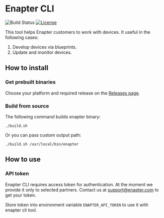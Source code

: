 # Enapter CLI
![Build Status](https://github.com/enapter/enapter-cli/workflows/CI/badge.svg)
[![License](https://img.shields.io/github/license/enapter/enapter-cli)](/LICENSE)


This tool helps Enapter customers to work with devices. It useful in the following cases:
1. Develop devices via blueprints.
2. Update and monitor devices.

## How to install

### Get prebuilt binaries

Choose your platform and required release on the [Releases page](https://github.com/Enapter/enapter-cli/releases).

### Build from source

The following command builds enapter binary:
```
./build.sh
```

Or you can pass custom output path:
```
./build.sh /usr/local/bin/enapter
```

## How to use

### API token

Enapter CLI requires access token for authentication. At the moment we provide it only to selected partners. Contact us at support@enapter.com to get your token.

Store token into environment variable `ENAPTER_API_TOKEN` to use it with enapter cli tool.
